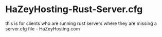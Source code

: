 # HaZeyHosting-Rust-Server.cfg
this is for clients who are running rust servers where they are missing a server.cfg file - HaZeyHosting.com
